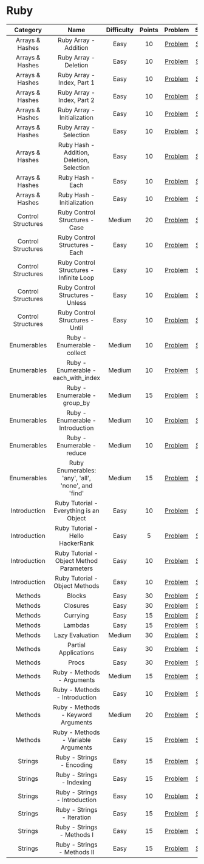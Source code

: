 # Ruby

|     Category    | Name | Difficulty | Points | Problem | Solution |
| :-------------: | :----------------------------------------: | :-----------------------------------------------------------------------------------: | :--------: | :---: | :-----------------------------------------------------------------------------------: |
| Arrays & Hashes | Ruby Array - Addition | Easy | 10 | [Problem](https://www.hackerrank.com/challenges/ruby-array-addition/problem?isFullScreen=true) | [Solution](/Ruby/Arrays%20%26%20Hashes/Ruby%20Array%20-%20Addition/Solution.rb) |
| Arrays & Hashes | Ruby Array - Deletion | Easy | 10 | [Problem](https://www.hackerrank.com/challenges/ruby-array-deletion/problem?isFullScreen=true) | [Solution](/Ruby/Arrays%20%26%20Hashes/Ruby%20Array%20-%20Deletion/Solution.rb) |
| Arrays & Hashes | Ruby Array - Index, Part 1 | Easy | 10 | [Problem](https://www.hackerrank.com/challenges/ruby-array-index-i/problem?isFullScreen=true) | [Solution](/Ruby/Arrays%20%26%20Hashes/Ruby%20Array%20-%20Index%20Part%201/Solution.rb) |
| Arrays & Hashes | Ruby Array - Index, Part 2 | Easy | 10 | [Problem](https://www.hackerrank.com/challenges/ruby-array-index-ii/problem?isFullScreen=true) | [Solution](/Ruby/Arrays%20%26%20Hashes/Ruby%20Array%20-%20Index%20Part%202/Solution.rb) |
| Arrays & Hashes | Ruby Array - Initialization | Easy | 10 | [Problem](https://www.hackerrank.com/challenges/ruby-array-initialization/problem?isFullScreen=true) | [Solution](/Ruby/Arrays%20%26%20Hashes/Ruby%20Array%20-%20Initialization/Solution.rb) |
| Arrays & Hashes | Ruby Array - Selection | Easy | 10 | [Problem](https://www.hackerrank.com/challenges/ruby-array-selection/problem?isFullScreen=true) | [Solution](/Ruby/Arrays%20%26%20Hashes/Ruby%20Array%20-%20Selection/Solution.rb) |
| Arrays & Hashes | Ruby Hash - Addition, Deletion, Selection | Easy | 10 | [Problem](https://www.hackerrank.com/challenges/ruby-hash-add-del-sel/problem?isFullScreen=true) | [Solution](/Ruby/Arrays%20%26%20Hashes/Ruby%20Hash%20-%20Addition%2C%20Deletion%2C%20Selection/Solution.rb) |
| Arrays & Hashes | Ruby Hash - Each | Easy | 10 | [Problem](https://www.hackerrank.com/challenges/ruby-hash-method-each/problem?isFullScreen=true) | [Solution](/Ruby/Arrays%20%26%20Hashes/Ruby%20Hash%20-%20Each/Solution.rb) |
| Arrays & Hashes | Ruby Hash - Initialization | Easy | 10 | [Problem](https://www.hackerrank.com/challenges/ruby-hash-initialization/problem?isFullScreen=true) | [Solution](/Ruby/Arrays%20%26%20Hashes/Ruby%20Hash%20-%20Initialization/Solution.rb) |
| Control Structures | Ruby Control Structures - Case | Medium | 20 | [Problem](https://www.hackerrank.com/challenges/ruby-case/problem?isFullScreen=true) | [Solution](/Ruby/Control%20Structures/Ruby%20Control%20Structures%20-%20Case/Solution.rb) |
| Control Structures | Ruby Control Structures - Each | Easy | 10 | [Problem](https://www.hackerrank.com/challenges/ruby-tutorial-each/problem?isFullScreen=true) | [Solution](/Ruby/Control%20Structures/Ruby%20Control%20Structures%20-%20Each/Solution.rb) |
| Control Structures | Ruby Control Structures - Infinite Loop | Easy | 10 | [Problem](https://www.hackerrank.com/challenges/ruby-infinite-loop/problem?isFullScreen=true) | [Solution](/Ruby/Control%20Structures/Ruby%20Control%20Structures%20-%20Infinite%20Loop/Solution.rb) |
| Control Structures | Ruby Control Structures - Unless | Easy | 10 | [Problem](https://www.hackerrank.com/challenges/ruby-tutorial-unless/problem?isFullScreen=true) | [Solution](/Ruby/Control%20Structures/Ruby%20Control%20Structures%20-%20Unless/Solution.rb) |
| Control Structures | Ruby Control Structures - Until | Easy | 10 | [Problem](https://www.hackerrank.com/challenges/ruby-until/problem?isFullScreen=true) | [Solution](/Ruby/Control%20Structures/Ruby%20Control%20Structures%20-%20Until/Solution.rb) |
| Enumerables | Ruby - Enumerable - collect | Medium | 10 | [Problem](https://www.hackerrank.com/challenges/ruby-enumerable-collect/problem?isFullScreen=true) | [Solution](/Ruby/Enumerables/Ruby%20-%20Enumerable%20-%20collect/Solution.rb) |
| Enumerables | Ruby - Enumerable - each_with_index | Medium | 10 | [Problem](https://www.hackerrank.com/challenges/ruby-enumerable-each-with-index?isFullScreen=true) | [Solution](/Ruby/Enumerables/Ruby%20-%20Enumerable%20-%20each_with_index/Solution.rb) |
| Enumerables | Ruby - Enumerable - group_by | Medium | 15 | [Problem](https://www.hackerrank.com/challenges/ruby-enumerable-group-by?isFullScreen=true) | [Solution](/Ruby/Enumerables/Ruby%20-%20Enumerable%20-%20group_by/Solution.rb) |
| Enumerables | Ruby - Enumerable - Introduction | Medium | 10 | [Problem](https://www.hackerrank.com/challenges/ruby-enumerable-introduction/problem?isFullScreen=true) | [Solution](/Ruby/Enumerables/Ruby%20-%20Enumerable%20-%20Introduction/Solution.rb) |
| Enumerables | Ruby - Enumerable - reduce | Medium | 10 | [Problem](https://www.hackerrank.com/challenges/ruby-enumerable-reduce/problem?isFullScreen=true) | [Solution](/Ruby/Enumerables/Ruby%20-%20Enumerable%20-%20reduce/Solution.rb) |
| Enumerables | Ruby Enumerables: 'any', 'all', 'none', and 'find' | Medium | 15 | [Problem](https://www.hackerrank.com/challenges/ruby-enumerable-any-all-none-find/problem?isFullScreen=true) | [Solution](/Ruby/Enumerables/Ruby%20Enumerables%3A%20any%20all%20none%20and%20find/Solution.rb) |
| Introduction | Ruby Tutorial - Everything is an Object | Easy | 10 | [Problem](https://www.hackerrank.com/challenges/ruby-tutorial-everything-is-an-object/problem?isFullScreen=true) | [Solution](/Ruby/Introduction/Ruby%20Tutorial%20-%20Everything%20is%20an%20Object/Solution.rb) |
| Introduction | Ruby Tutorial - Hello HackerRank | Easy | 5 | [Problem](https://www.hackerrank.com/challenges/ruby-hello-world/problem?isFullScreen=true) | [Solution](/Ruby/Introduction/Ruby%20Tutorial%20-%20Hello%20HackerRank/Solution.rb) |
| Introduction | Ruby Tutorial - Object Method Parameters | Easy | 10 | [Problem](https://www.hackerrank.com/challenges/ruby-tutorials-object-method-parameters/problem?isFullScreen=true) | [Solution](/Ruby/Introduction/Ruby%20Tutorial%20-%20Object%20Method%20Parameters/Solution.rb) |
| Introduction | Ruby Tutorial - Object Methods | Easy | 10 | [Problem](https://www.hackerrank.com/challenges/ruby-tutorial-object-methods/problem?isFullScreen=true) | [Solution](/Ruby/Introduction/Ruby%20Tutorial%20-%20Object%20Methods/Solution.rb) |
| Methods | Blocks | Easy | 30 | [Problem](https://www.hackerrank.com/challenges/ruby-blocks/problem?isFullScreen=true) | [Solution](/Ruby/Methods/Blocks/Solution.rb) |
| Methods | Closures | Easy | 30 | [Problem](https://www.hackerrank.com/challenges/ruby-closures/problem?isFullScreen=true) | [Solution](/Ruby/Methods/Closures/Solution.rb) |
| Methods | Currying | Easy | 15 | [Problem](https://www.hackerrank.com/challenges/ruby-curry/problem?isFullScreen=true) | [Solution](/Ruby/Methods/Currying/Solution.rb) |
| Methods | Lambdas | Easy | 15 | [Problem](https://www.hackerrank.com/challenges/ruby-lambdas/problem?isFullScreen=true) | [Solution](/Ruby/Methods/Lambdas/Solution.rb) |
| Methods | Lazy Evaluation | Medium | 30 | [Problem](https://www.hackerrank.com/challenges/ruby-lazy/problem?isFullScreen=true) | [Solution](/Ruby/Methods/Lazy%20Evaluation/Solution.rb) |
| Methods | Partial Applications | Easy | 30 | [Problem](https://www.hackerrank.com/challenges/ruby-partial-applications/problem?isFullScreen=true) | [Solution](/Ruby/Methods/Partial%20Applications/Solution.rb) |
| Methods | Procs | Easy | 30 | [Problem](https://www.hackerrank.com/challenges/ruby-procs/problem?isFullScreen=true) | [Solution](/Ruby/Methods/Procs/Solution.rb) |
| Methods | Ruby - Methods - Arguments | Medium | 15 | [Problem](https://www.hackerrank.com/challenges/ruby-methods-arguments/problem?isFullScreen=true) | [Solution](/Ruby/Methods/Ruby%20-%20Methods%20-%20Arguments/Solution.rb) |
| Methods | Ruby - Methods - Introduction | Easy | 10 | [Problem](https://www.hackerrank.com/challenges/ruby-methods-introduction/problem?isFullScreen=true) | [Solution](/Ruby/Methods/Ruby%20-%20Methods%20-%20Introduction/Solution.rb) |
| Methods | Ruby - Methods - Keyword Arguments | Medium | 20 | [Problem](https://www.hackerrank.com/challenges/ruby-methods-keyword-arguments/problem?isFullScreen=true) | [Solution](/Ruby/Methods/Ruby%20-%20Methods%20-%20Keyword%20Arguments/Solution.rb) |
| Methods | Ruby - Methods - Variable Arguments | Easy | 15 | [Problem](https://www.hackerrank.com/challenges/ruby-methods-variable-arguments/problem?isFullScreen=true) | [Solution](/Ruby/Methods/Ruby%20-%20Methods%20-%20Variable%20Arguments/Solution.rb) |
| Strings | Ruby - Strings - Encoding | Easy | 15 | [Problem](https://www.hackerrank.com/challenges/ruby-strings-encoding/problem?isFullScreen=true) | [Solution](/Ruby/Strings/Ruby%20-%20Strings%20-%20Encoding/Solution.rb) |
| Strings | Ruby - Strings - Indexing | Easy | 15 | [Problem](https://www.hackerrank.com/challenges/ruby-strings-indexing/problem?isFullScreen=true) | [Solution](/Ruby/Strings/Ruby%20-%20Strings%20-%20Indexing/Solution.rb) |
| Strings | Ruby - Strings - Introduction | Easy | 10 | [Problem](https://www.hackerrank.com/challenges/ruby-strings-introduction/problem?isFullScreen=true) | [Solution](/Ruby/Strings/Ruby%20-%20Strings%20-%20Introduction/Solution.rb) |
| Strings | Ruby - Strings - Iteration | Easy | 15 | [Problem](https://www.hackerrank.com/challenges/ruby-strings-iteration/problem?isFullScreen=true) | [Solution](/Ruby/Strings/Ruby%20-%20Strings%20-%20Iteration/Solution.rb) |
| Strings | Ruby - Strings - Methods I | Easy | 15 | [Problem](https://www.hackerrank.com/challenges/ruby-strings-methods-i/problem?isFullScreen=true) | [Solution](/Ruby/Strings/Ruby%20-%20Strings%20-%20Methods%20I/Solution.rb) |
| Strings | Ruby - Strings - Methods II | Easy | 15 | [Problem](https://www.hackerrank.com/challenges/ruby-strings-methods-ii/problem?isFullScreen=true) | [Solution](/Ruby/Strings/Ruby%20-%20Strings%20-%20Methods%20II/Solution.rb) |
